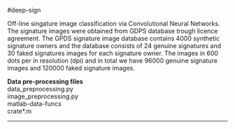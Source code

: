 #deep-sign

Off-line singature image classification via Convolutional Neural Networks.
The signature images were obtained from GDPS database trough licence agreement.
The GPDS signature image database contains 4000 synthetic signature owners and
the database consists of 24 genuine signatures and 30 faked signatures images
for each signature owner. The images in 600 dots per in resolution (dpi) and in
total we have 96000 genuine signature images and 120000 faked signature images.

**Data pre-processing files**  
  data_preprocessing.py  
  image_preprocessing.py  
  matlab-data-funcs  
  crate*.m  

-------------------

